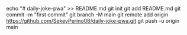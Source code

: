 echo "# daily-joke-pwa" >> README.md
git init
git add README.md
git commit -m "first commit"
git branch -M main
git remote add origin https://github.com/SekeyPerino08/daily-joke-pwa.git
git push -u origin main